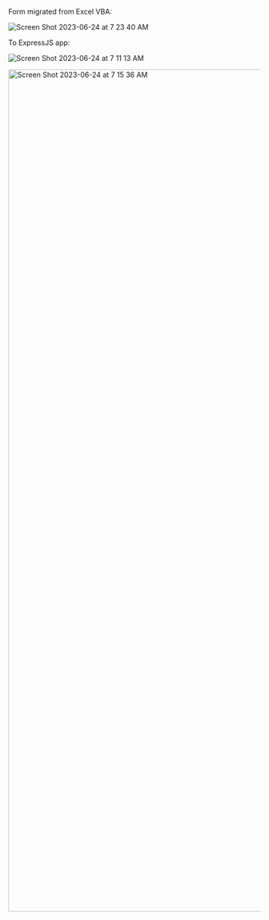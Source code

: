 Form migrated from Excel VBA:

![Screen Shot 2023-06-24 at 7 23 40 AM](https://github.com/toddbrannon/peak-flow-rate-calculator/assets/16404921/20c21938-a041-435d-9216-2d9eae48fc34)

To ExpressJS app:

![Screen Shot 2023-06-24 at 7 11 13 AM](https://github.com/toddbrannon/peak-flow-rate-calculator/assets/16404921/0ad7f390-83f1-4187-92dc-4d018d870691)

<img width="1680" alt="Screen Shot 2023-06-24 at 7 15 36 AM" src="https://github.com/toddbrannon/peak-flow-rate-calculator/assets/16404921/c074888e-e2ac-4d38-bdd6-3a6a9369bd33">

